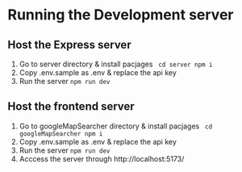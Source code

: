 # Running the Development server

## Host the Express server

1. Go to server directory & install pacjages
`` 
cd server
npm i 
``
2. Copy .env.sample as .env & replace the api key
3. Run the server
``
npm run dev
``

## Host the frontend server

1. Go to googleMapSearcher directory & install pacjages
`` 
cd googleMapSearcher
npm i 
``
2. Copy .env.sample as .env & replace the api key
3. Run the server
``
npm run dev
``
4. Acccess the server through http://localhost:5173/

